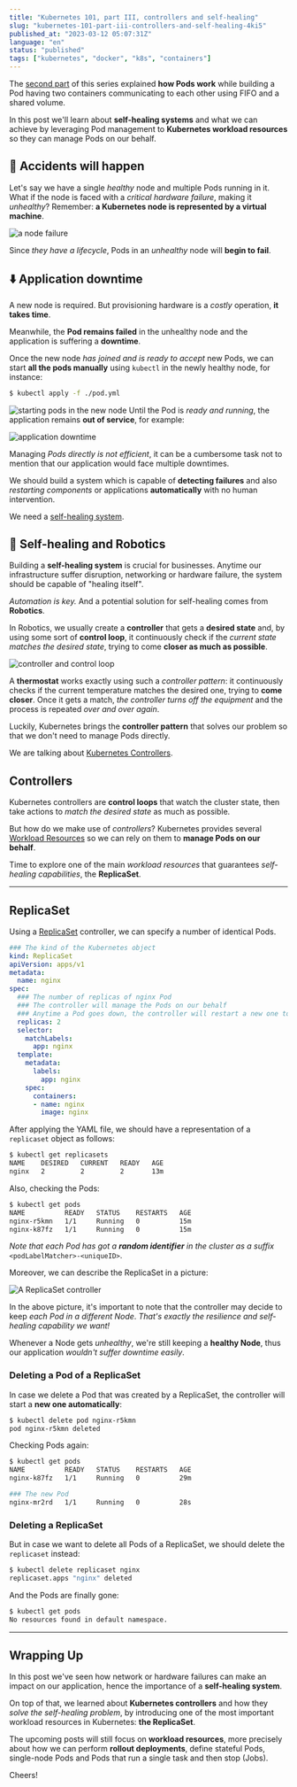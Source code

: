 ```yaml
---
title: "Kubernetes 101, part III, controllers and self-healing"
slug: "kubernetes-101-part-iii-controllers-and-self-healing-4ki5"
published_at: "2023-03-12 05:07:31Z"
language: "en"
status: "published"
tags: ["kubernetes", "docker", "k8s", "containers"]
---
```


The [second part](https://dev.to/leandronsp/kubernetes-101-part-ii-pods-19pb) of this series explained **how Pods work** while building a Pod having two containers communicating to each other using FIFO and a shared volume.

In this post we'll learn about **self-healing systems** and what we can achieve by leveraging Pod management to **Kubernetes workload resources** so they can manage Pods on our behalf.

## 🚂 Accidents will happen

Let's say we have a single _healthy_ node and multiple Pods running in it. What if the node is faced with a _critical hardware failure_, making it _unhealthy_? Remember: **a Kubernetes node is represented by a virtual machine**.


![a node failure](https://dev-to-uploads.s3.amazonaws.com/uploads/articles/937o8xbvyr8q4y88hbwv.png)

Since _they have a lifecycle_, Pods in an _unhealthy_ node will **begin to fail**.

## ⬇️ Application downtime

A new node is required. But provisioning hardware is a _costly_ operation, **it takes time**.

Meanwhile, the **Pod remains failed** in the unhealthy node and the application is suffering a **downtime**.

Once the new node _has joined and is ready to accept_ new Pods, we can start **all the pods manually** using `kubectl` in the newly healthy node, for instance:

```bash
$ kubectl apply -f ./pod.yml
```

![starting pods in the new node](https://dev-to-uploads.s3.amazonaws.com/uploads/articles/5f89pltrpvbwggnzar3i.png)
Until the Pod is _ready and running_, the application remains **out of service**, for example:

![application downtime](https://dev-to-uploads.s3.amazonaws.com/uploads/articles/vu3ihn4kmgvokm2q8rt7.png)

Managing _Pods directly is not efficient_, it can be a cumbersome task not to mention that our application would face multiple downtimes.

We should build a system which is capable of **detecting failures** and also _restarting components_ or applications **automatically** with no human intervention.

We need a [self-healing system](https://techbeacon.com/app-dev-testing/how-develop-self-healing-apps-4-key-patterns).

## 🤖 Self-healing and Robotics
Building a **self-healing system** is crucial for businesses. Anytime our infrastructure suffer disruption, networking or hardware failure, the system should be capable of "healing itself".

_Automation is key._ And a potential solution for self-healing comes from **Robotics**. 

In Robotics, we usually create a **controller** that gets a **desired state** and, by using some sort of **control loop**, it continuously check if the _current state matches the desired state_, trying to come **closer as much as possible**.

![controller and control loop](https://dev-to-uploads.s3.amazonaws.com/uploads/articles/4wdurha0udav30nwd67j.png)

A **thermostat** works exactly using such a _controller pattern_: it continuously checks if the current temperature matches the desired one, trying to **come closer**. Once it gets a match, _the controller turns off the equipment_ and the process is repeated _over and over again_.

Luckily, Kubernetes brings the **controller pattern** that solves our problem so that we don't need to manage Pods directly.

We are talking about [Kubernetes Controllers](https://kubernetes.io/docs/concepts/architecture/controller/).

## Controllers
Kubernetes controllers are **control loops** that watch the cluster state, then take actions to _match the desired state_ as much as possible.

But how do we make use of _controllers_? Kubernetes provides several [Workload Resources](https://kubernetes.io/docs/concepts/workloads/controllers/) so we can rely on them to **manage Pods on our behalf**.

Time to explore one of the main _workload resources_ that guarantees _self-healing capabilities_, the **ReplicaSet**.

---

## ReplicaSet
Using a [ReplicaSet](https://kubernetes.io/docs/concepts/workloads/controllers/replicaset/) controller, we can specify a number of identical Pods. 
```yaml
### The kind of the Kubernetes object
kind: ReplicaSet
apiVersion: apps/v1
metadata:
  name: nginx
spec:
  ### The number of replicas of nginx Pod
  ### The controller will manage the Pods on our behalf
  ### Anytime a Pod goes down, the controller will restart a new one to guarantee that at least 2 nginx Pods are running
  replicas: 2
  selector:
    matchLabels:
      app: nginx
  template:
    metadata:
      labels:
        app: nginx
    spec:
      containers:
      - name: nginx
        image: nginx
```
After applying the YAML file, we should have a representation of a `replicaset` object as follows:
```bash
$ kubectl get replicasets
NAME    DESIRED   CURRENT   READY   AGE
nginx   2         2         2       13m
```
Also, checking the Pods:
```bash
$ kubectl get pods
NAME          READY   STATUS    RESTARTS   AGE
nginx-r5kmn   1/1     Running   0          15m
nginx-k87fz   1/1     Running   0          15m
```
_Note that each Pod has got a **random identifier** in the cluster as a suffix_ `<podLabelMatcher>-<uniqueID>`.

Moreover, we can describe the ReplicaSet in a picture:

![A ReplicaSet controller](https://dev-to-uploads.s3.amazonaws.com/uploads/articles/mjb1be5wt2td2recq2z4.png)

In the above picture, it's important to note that the controller may decide to keep _each Pod in a different Node_. _That's exactly the resilience and self-healing capability we want!_ 

Whenever a Node gets _unhealthy_, we're still keeping a **healthy Node**, thus our application _wouldn't suffer downtime easily_.

### Deleting a Pod of a ReplicaSet
In case we delete a Pod that was created by a ReplicaSet, the controller will start a **new one automatically**:
```bash
$ kubectl delete pod nginx-r5kmn
pod nginx-r5kmn deleted
```
Checking Pods again:
```bash
$ kubectl get pods
NAME          READY   STATUS    RESTARTS   AGE
nginx-k87fz   1/1     Running   0          29m

### The new Pod
nginx-mr2rd   1/1     Running   0          28s
```

### Deleting a ReplicaSet
But in case we want to delete all Pods of a ReplicaSet, we should delete the `replicaset` instead:
```bash
$ kubectl delete replicaset nginx
replicaset.apps "nginx" deleted
```
And the Pods are finally gone:
```bash
$ kubectl get pods
No resources found in default namespace.
```


---
## Wrapping Up
In this post we've seen how network or hardware failures can make an impact on our application, hence the importance of a **self-healing system**.

On top of that, we learned about **Kubernetes controllers** and how they _solve the self-healing problem_, by introducing one of the most important workload resources in Kubernetes: **the ReplicaSet**.

The upcoming posts will still focus on **workload resources**, more precisely about how we can perform **rollout deployments**, define stateful Pods, single-node Pods and Pods that run a single task and then stop (Jobs).

Cheers!
